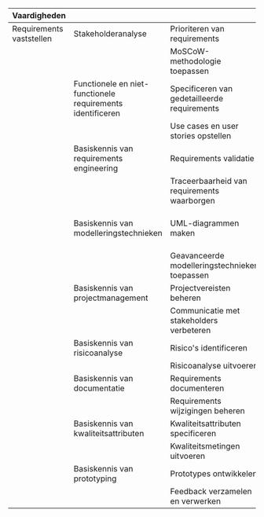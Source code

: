 

| Vaardigheden |                                   |                                        | Standaarden                                     |
|------------------------------------|-------------------------------------------|------------------------------------------------|------------------------------------------------|
| Requirements vaststellen           | Stakeholderanalyse                        | Prioriteren van requirements                    | ISO/IEC/IEEE 29148                             |
|                                    |                                           | MoSCoW-methodologie toepassen                  |                                                |
|                                    | Functionele en niet-functionele requirements identificeren | Specificeren van gedetailleerde requirements   | IEEE 830                                       |
|                                    |                                           | Use cases en user stories opstellen            | Agile, SCRUM                                  |
|                                    | Basiskennis van requirements engineering  | Requirements validatie                         | IEEE 1233                                      |
|                                    |                                           | Traceerbaarheid van requirements waarborgen    |                                                |
|                                    | Basiskennis van modelleringstechnieken    | UML-diagrammen maken                           | UML (Unified Modeling Language)                |
|                                    |                                           | Geavanceerde modelleringstechnieken toepassen  |                                                |
|                                    | Basiskennis van projectmanagement         | Projectvereisten beheren                       | PMBOK, PRINCE2                                 |
|                                    |                                           | Communicatie met stakeholders verbeteren       |                                                |
|                                    | Basiskennis van risicoanalyse             | Risico's identificeren                         | ISO/IEC 31000                                 |
|                                    |                                           | Risicoanalyse uitvoeren                        |                                                |
|                                    | Basiskennis van documentatie              | Requirements documenteren                      | IEEE 1063                                      |
|                                    |                                           | Requirements wijzigingen beheren               |                                                |
|                                    | Basiskennis van kwaliteitsattributen      | Kwaliteitsattributen specificeren              | ISO/IEC 25010                                 |
|                                    |                                           | Kwaliteitsmetingen uitvoeren                   |                                                |
|                                    | Basiskennis van prototyping               | Prototypes ontwikkelen                         | Rapid Prototyping                              |
|                                    |                                           | Feedback verzamelen en verwerken               |                                                |


